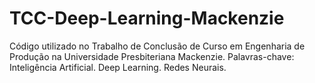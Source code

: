 # TCC-Deep-Learning-Mackenzie
Código utilizado no Trabalho de Conclusão de Curso em Engenharia de Produção na Universidade Presbiteriana Mackenzie. Palavras-chave: Inteligência Artificial. Deep Learning. Redes Neurais.
